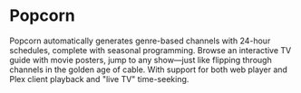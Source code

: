 # Popcorn
Popcorn automatically generates genre-based channels with 24-hour schedules, complete with seasonal programming. Browse an interactive TV guide with movie posters, jump to any show—just like flipping through channels in the golden age of cable. With support for both web player and Plex client playback and "live TV" time-seeking. 
